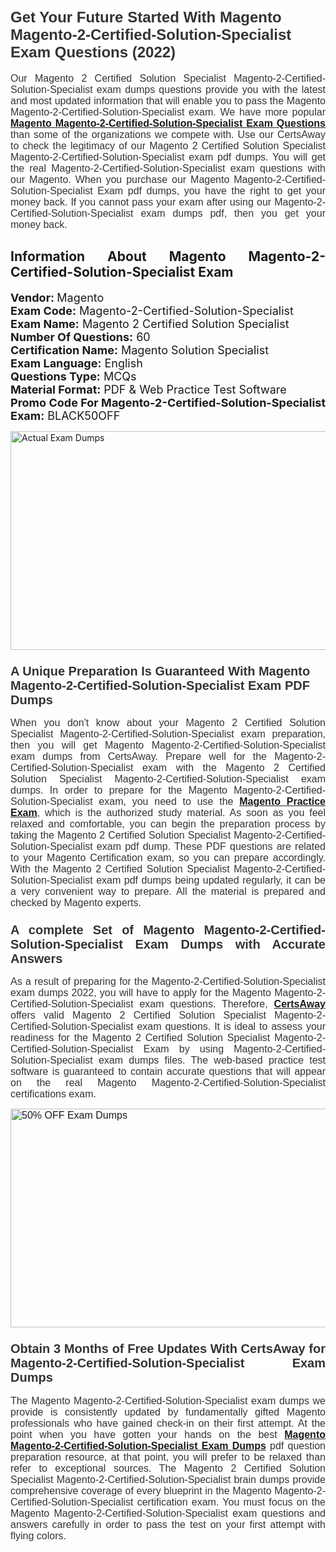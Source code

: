 <h1><span style="font-size:24px"><span style="font-family:Calibri,sans-serif"><strong><span style="background-color:white"><span style="font-family:"Verdana",sans-serif"><span style="color:#333333">Get Your Future Started With Magento Magento-2-Certified-Solution-Specialist Exam Questions (2022)</span></span></span></strong></span></span></h1> <p style="text-align:justify"><span style="font-size:11pt"><span style="font-family:Calibri,sans-serif"><span style="font-size:12.0pt"><span style="background-color:white"><span style="font-family:"Verdana",sans-serif"><span style="color:#333333">Our Magento 2 Certified Solution Specialist Magento-2-Certified-Solution-Specialist exam dumps questions provide you with the latest and most updated information that will enable you to pass the Magento Magento-2-Certified-Solution-Specialist exam. We have more popular <a href="https://www.certsaway.com/magento/magento-2-certified-solution-specialist-exam-dumps"><strong>Magento Magento-2-Certified-Solution-Specialist Exam Questions</strong></a> than some of the organizations we compete with. Use our CertsAway to check the legitimacy of our Magento 2 Certified Solution Specialist Magento-2-Certified-Solution-Specialist exam pdf dumps. You will get the real Magento-2-Certified-Solution-Specialist exam questions with our Magento. When you purchase our Magento Magento-2-Certified-Solution-Specialist Exam pdf dumps, you have the right to get your money back. If you cannot pass your exam after using our Magento-2-Certified-Solution-Specialist exam dumps pdf, then you get your money back.</span></span></span></span></span></span></p> <h2 style="text-align:justify"><strong>Information About Magento Magento-2-Certified-Solution-Specialist Exam</strong></h2> <p style="text-align:justify"><span style="font-size:18px"><strong>Vendor: </strong>Magento<br /> <strong>Exam Code:</strong> Magento-2-Certified-Solution-Specialist<br /> <strong>Exam Name:</strong> Magento 2 Certified Solution Specialist<br /> <strong>Number Of Questions:</strong> 60<br /> <strong>Certification Name:</strong> Magento Solution Specialist<br /> <strong>Exam Language:</strong> English<br /> <strong>Questions Type:</strong> MCQs<br /> <strong>Material Format:</strong> PDF & Web Practice Test Software<br /> <strong>Promo Code For Magento-2-Certified-Solution-Specialist Exam:</strong> BLACK50OFF</span></p> <p style="text-align:justify"><a href="https://www.certsaway.com/magento/magento-2-certified-solution-specialist-exam-dumps" rel="no-follow"><img alt="Actual Exam Dumps" src="https://blogger.googleusercontent.com/img/b/R29vZ2xl/AVvXsEhM7PDiBcnX1lSN-cQmq5aA7zhxn_sWcl74tkXOSfPCo3QtIY975M9XJLCwEgJ4RXKA47zmJGF6HERJJhyy2xAB8wXG6sgIARPXgzYSBnCmQcQUSzkzAw-rnNk2tBWror0N27JemDbU_7iS0jGjJohQplsk8CyGpJdZ9YktQ0Yz6f7IdzI5OZob-D4eGg/s1382/ca1.png" style="height:350px; width:750px" /></a></p> <h3><span style="font-size:20px"><strong><span style="font-family:Calibri,sans-serif"><span style="background-color:white"><span style="font-family:"Verdana",sans-serif"><span style="color:#333333">A Unique Preparation Is Guaranteed With Magento Magento-2-Certified-Solution-Specialist Exam PDF Dumps</span></span></span></span></strong></span></h3> <p style="text-align:justify"><span style="font-size:11pt"><span style="font-family:Calibri,sans-serif"><span style="font-size:12.0pt"><span style="background-color:white"><span style="font-family:"Verdana",sans-serif"><span style="color:#333333">When you don't know about your Magento 2 Certified Solution Specialist Magento-2-Certified-Solution-Specialist exam preparation, then you will get Magento Magento-2-Certified-Solution-Specialist exam dumps from CertsAway. Prepare well for the Magento-2-Certified-Solution-Specialist exam with the Magento 2 Certified Solution Specialist Magento-2-Certified-Solution-Specialist exam dumps. In order to prepare for the Magento Magento-2-Certified-Solution-Specialist exam, you need to use the <a href="https://www.certsaway.com/magento-questions"><strong>Magento Practice Exam</strong></a>, which is the authorized study material. As soon as you feel relaxed and comfortable, you can begin the preparation process by taking the Magento 2 Certified Solution Specialist Magento-2-Certified-Solution-Specialist exam pdf dump. These PDF questions are related to your Magento Certification exam, so you can prepare accordingly. With the Magento 2 Certified Solution Specialist Magento-2-Certified-Solution-Specialist exam pdf dumps being updated regularly, it can be a very convenient way to prepare. All the material is prepared and checked by Magento experts.</span></span></span></span></span></span></p> <h3 style="text-align:justify"><span style="font-size:20px"><span style="font-family:Calibri,sans-serif"><strong><span style="background-color:white"><span style="font-family:"Verdana",sans-serif"><span style="color:#333333">A complete Set of Magento Magento-2-Certified-Solution-Specialist Exam Dumps with Accurate Answers</span></span></span></strong></span></span></h3> <p style="text-align:justify"><span style="font-size:11pt"><span style="font-family:Calibri,sans-serif"><span style="font-size:12.0pt"><span style="background-color:white"><span style="font-family:"Verdana",sans-serif"><span style="color:#333333">As a result of preparing for the Magento-2-Certified-Solution-Specialist exam dumps 2022, you will have to apply for the Magento Magento-2-Certified-Solution-Specialist exam questions. Therefore, <a href=" https://www.certsaway.com/"><strong>CertsAway</strong></a> offers valid Magento 2 Certified Solution Specialist Magento-2-Certified-Solution-Specialist exam questions. It is ideal to assess your readiness for the Magento 2 Certified Solution Specialist Magento-2-Certified-Solution-Specialist Exam by using Magento-2-Certified-Solution-Specialist exam dumps files. The web-based practice test software is guaranteed to contain accurate questions that will appear on the real Magento Magento-2-Certified-Solution-Specialist certifications exam.</span></span></span></span></span></span></p> <p style="text-align:justify"><span style="font-size:11pt"><span style="font-family:Calibri,sans-serif"><span style="font-size:12.0pt"><span style="background-color:white"><span style="font-family:"Verdana",sans-serif"><span style="color:#333333"><a href="https://www.certsaway.com/magento/magento-2-certified-solution-specialist-exam-dumps" rel="no-follow"><img alt="50% OFF Exam Dumps" src="https://www.certcollections.com/uploads/content/c2.png" style="height:350px; width:750px" /></a></span></span></span></span></span></span></p> <h3 style="text-align:justify"><span style="font-size:20px"><strong><span style="font-family:Calibri,sans-serif"><span style="background-color:white"><span style="font-family:"Verdana",sans-serif"><span style="color:#333333">Obtain 3 Months of Free Updates With CertsAway for Magento-2-Certified-Solution-Specialist Exam Dumps</span></span></span></span></strong></span></h3> <p style="text-align:justify"><span style="font-size:11pt"><span style="font-family:Calibri,sans-serif"><span style="font-size:12.0pt"><span style="background-color:white"><span style="font-family:"Verdana",sans-serif"><span style="color:#333333">The Magento Magento-2-Certified-Solution-Specialist exam dumps we provide is consistently updated by fundamentally gifted Magento professionals who have gained check-in on their first attempt. At the point when you have gotten your hands on the best <a href="https://www.certsaway.com/magento/magento-2-certified-solution-specialist-exam-dumps"><strong>Magento Magento-2-Certified-Solution-Specialist Exam Dumps</strong></a> pdf question preparation resource, at that point, you will prefer to be relaxed than refer to exceptional sources. The Magento 2 Certified Solution Specialist Magento-2-Certified-Solution-Specialist brain dumps provide comprehensive coverage of every blueprint in the Magento Magento-2-Certified-Solution-Specialist certification exam. You must focus on the Magento Magento-2-Certified-Solution-Specialist exam questions and answers carefully in order to pass the test on your first attempt with flying colors.</span></span></span></span></span></span></p>
